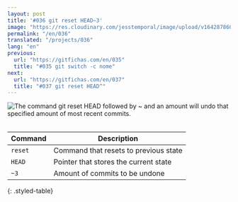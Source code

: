 ```yaml
---
layout: post
title: '#036 git reset HEAD~3'
image: "https://res.cloudinary.com/jesstemporal/image/upload/v1642878600/gitfichas/en/036/thumbnail_bxtddp.jpg"
permalink: "/en/036"
translated: "/projects/036"
lang: "en"
previous:
  url: "https://gitfichas.com/en/035"
  title: "#035 git switch -c nome"
next:
  url: "https://gitfichas.com/en/037"
  title: "#037 git reset HEAD^"
---
```


<img alt="The command git reset HEAD followed by ~ and an amount will undo that specified amount of most recent commits." src="https://res.cloudinary.com/jesstemporal/image/upload/v1642878600/gitfichas/en/036/full_rkilqa.jpg"><br><br>

| Command | Description |
|---------|-------------|
| `reset` | Command that resets to previous state |
| `HEAD` | Pointer that stores the current state |
| `~3` | Amount of commits to be undone |
{: .styled-table}

<!--
<br>
You might also be interested in reading this article:

<a href="https://jtemporal.com/criando-um-novo-branch-e-mudando-pra-ele-com-um-comando/">
  <strong>Criando um novo branch e mudando pra ele com apenas um comando</strong>
</a>
-->